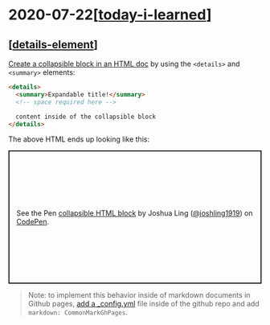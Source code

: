 # 2020-07-22[[today-i-learned]]

## [[details-element]] 

[Create a collapsible block in an HTML doc][collapsible] by using the
`<details>` and `<summary>` elements:

```HTML
<details>
  <summary>Expandable title!</summary>
  <!-- space required here -->

  content inside of the collapsible block
</details>
```

The above HTML ends up looking like this:

<p class="codepen" data-height="265" data-theme-id="dark" data-default-tab="html,result" data-user="joshling1919" data-slug-hash="QWyYVbQ" style="height: 265px; box-sizing: border-box; display: flex; align-items: center; justify-content: center; border: 2px solid; margin: 1em 0; padding: 1em;" data-pen-title="collapsible HTML block">
  <span>See the Pen <a href="https://codepen.io/joshling1919/pen/QWyYVbQ">
  collapsible HTML block</a> by Joshua Ling (<a href="https://codepen.io/joshling1919">@joshling1919</a>)
  on <a href="https://codepen.io">CodePen</a>.</span>
</p>
<script async src="https://static.codepen.io/assets/embed/ei.js"></script>


> Note: to implement this behavior inside of markdown documents in Github pages,
> [add a _config.yml][config] file inside of the github repo and add `markdown:
> CommonMarkGhPages`.

[config]: https://github.community/t/collapsible-markdown-inside-details-summary-summary-details-fails-to-render/10489
[collapsible]: https://gist.github.com/pierrejoubert73/902cc94d79424356a8d20be2b382e1ab



[//begin]: # "Autogenerated link references for markdown compatibility"
[today-i-learned]: ../today-i-learned "Today I Learned"
[details-element]: ../../topics/html/details-element "details and summary elements"
[//end]: # "Autogenerated link references"
